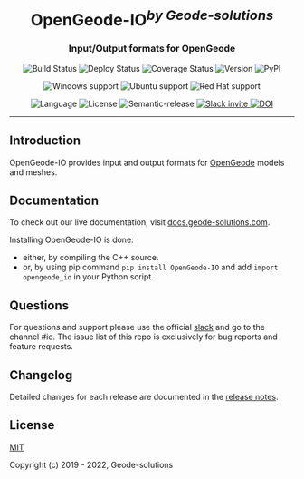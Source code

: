 <h1 align="center">OpenGeode-IO<sup><i>by Geode-solutions</i></sup></h1>
<h3 align="center">Input/Output formats for OpenGeode</h3>

<p align="center">
  <img src="https://github.com/Geode-solutions/OpenGeode-IO/workflows/CI/badge.svg" alt="Build Status">
  <img src="https://github.com/Geode-solutions/OpenGeode-IO/workflows/CD/badge.svg" alt="Deploy Status">
  <img src="https://codecov.io/gh/Geode-solutions/OpenGeode-IO/branch/master/graph/badge.svg" alt="Coverage Status">
  <img src="https://img.shields.io/github/release/Geode-solutions/OpenGeode-IO.svg" alt="Version">
  <img src="https://img.shields.io/pypi/v/opengeode-io" alt="PyPI" >
</p>

<p align="center">
  <img src="https://img.shields.io/static/v1?label=Windows&logo=windows&logoColor=white&message=support&color=success" alt="Windows support">
  <img src="https://img.shields.io/static/v1?label=Ubuntu&logo=Ubuntu&logoColor=white&message=support&color=success" alt="Ubuntu support">
  <img src="https://img.shields.io/static/v1?label=Red%20Hat&logo=Red-Hat&logoColor=white&message=support&color=success" alt="Red Hat support">
</p>

<p align="center">
  <img src="https://img.shields.io/badge/C%2B%2B-11-blue.svg" alt="Language">
  <img src="https://img.shields.io/badge/license-MIT-blue.svg" alt="License">
  <img src="https://img.shields.io/badge/%20%20%F0%9F%93%A6%F0%9F%9A%80-semantic--release-e10079.svg" alt="Semantic-release">
  <a href="https://slackin-opengeode.herokuapp.com">
    <img src="https://slackin-opengeode.herokuapp.com/badge.svg" alt="Slack invite">
  </a>
  <a href="https://doi.org/10.5281/zenodo.3610370">
    <img src="https://zenodo.org/badge/DOI/10.5281/zenodo.3610370.svg" alt="DOI">
  </a>
</p>

---
## Introduction
OpenGeode-IO provides input and output formats for [OpenGeode] models and meshes.

[OpenGeode]: https://github.com/Geode-solutions/OpenGeode


## Documentation
To check out our live documentation, visit [docs.geode-solutions.com](https://docs.geode-solutions.com).

Installing OpenGeode-IO is done:
 * either, by compiling the C++ source.
 * or, by using pip command ```pip install OpenGeode-IO``` and add ```import opengeode_io``` in your Python script.


## Questions
For questions and support please use the official [slack](https://slackin-opengeode.herokuapp.com) and go to the channel #io. The issue list of this repo is exclusively for bug reports and feature requests. 


## Changelog
Detailed changes for each release are documented in the [release notes](https://github.com/Geode-solutions/OpenGeode-IO/releases).


## License
[MIT](https://opensource.org/licenses/MIT)

Copyright (c) 2019 - 2022, Geode-solutions
